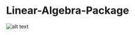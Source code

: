 # Linear-Algebra-Package
![alt text](https://github.com/xhapa/Linear-Algebra-Package/blob/master/img/addition.gif "Matrix definition")
